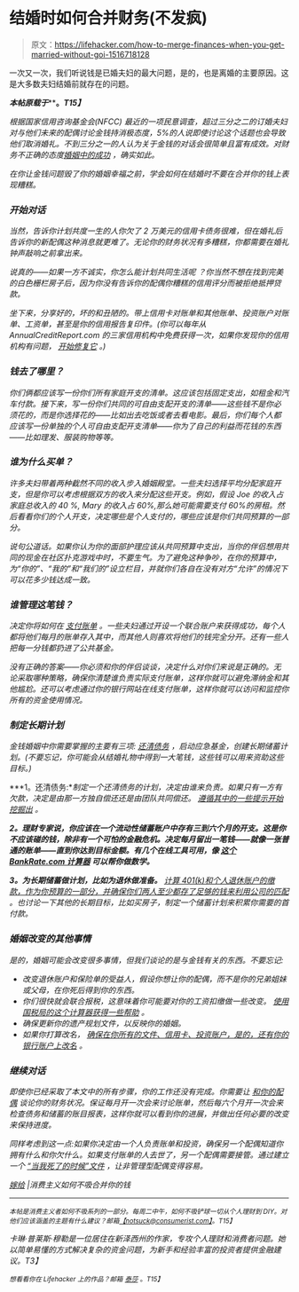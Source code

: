# 结婚时如何合并财务(不发疯)

> 原文：<https://lifehacker.com/how-to-merge-finances-when-you-get-married-without-goi-1516718128>

一次又一次，我们听说钱是已婚夫妇的最大问题，是的，也是离婚的主要原因。这是大多数夫妇结婚前就存在的问题。



***本帖原载于***[](http://consumerist.com/2014/02/04/how-to-not-suck-at-merging-your-money-when-you-marry/)****。*T15】***

*根据国家信用咨询基金会(NFCC) 最近的一项民意调查，超过三分之二的订婚夫妇对与他们未来的配偶讨论金钱持消极态度，5%的人说即使讨论这个话题也会导致他们取消婚礼。不到三分之一的人认为关于金钱的对话会很简单且富有成效。对财务不正确的态度[婚姻中的成功](https://lifehacker.com/relationship-advice-i-wish-id-heard-before-getting-div-480869291) ，确实如此。*

*在你让金钱问题毁了你的婚姻幸福之前，学会如何在结婚时不要在合并你的钱上表现糟糕。*

### ***开始对话***

*当然，告诉你计划共度一生的人你欠了 2 万美元的信用卡债务很难，但在婚礼后告诉你的新配偶这种消息就更难了。无论你的财务状况有多糟糕，你都需要在婚礼钟声敲响之前拿出来。*

*说真的——如果一方不诚实，你怎么能计划共同生活呢 ？你当然不想在找到完美的白色栅栏房子后，因为你没有告诉你的配偶你糟糕的信用评分而被拒绝抵押贷款。*

*坐下来，分享好的，坏的和丑陋的。带上信用卡对账单和其他账单、投资账户对账单、工资单，甚至是你的信用报告复印件。(你可以每年从 AnnualCreditReport.com 的三家信用机构中免费获得一次，如果你发现你的信用机构有问题， [开始修复它](http://consumerist.com/2013/12/03/how-to-not-suck-at-disputing-credit-report-errors/) 。)*

### *钱去了哪里？*

*你们俩都应该写一份你们所有家庭开支的清单。这应该包括固定支出，如租金和汽车付款。接下来，写一份你们共同的可自由支配开支的清单——这些钱不是你必须花的，而是你选择花的——比如出去吃饭或者去看电影。最后，你们每个人都应该写一份单独的个人可自由支配开支清单——你为了自己的利益而花钱的东西——比如理发、服装购物等等。*

### *谁为什么买单？*

*许多夫妇带着两种截然不同的收入步入婚姻殿堂。一些夫妇选择平均分配家庭开支，但是你可以考虑根据双方的收入来分配这些开支。例如，假设 Joe 的收入占家庭总收入的 40 %, Mary 的收入占 60%,那么她可能需要支付 60%的房租。然后看看你们的个人开支，决定哪些是个人支付的，哪些应该是你们共同预算的一部分。*

*说句公道话。如果你认为你的面部护理应该从共同预算中支出，当你的伴侣想用共同的现金在社区扑克游戏中时，不要生气。为了避免这种争吵，在你的预算中，为“你的”、“我的”和“我们的”设立栏目，并就你们各自在没有对方“允许”的情况下可以花多少钱达成一致。*

### *谁管理这笔钱？*

*决定你将如何在 [支付账单](https://lifehacker.com/five-best-personal-money-management-sites-5584273) 。一些夫妇通过开设一个联合账户来获得成功，每个人都将他们每月的账单存入其中，而其他人则喜欢将他们的钱完全分开。还有一些人把每一分钱都扔进了公共基金。*

*没有正确的答案——你必须和你的伴侣谈谈，决定什么对你们来说是正确的。无论采取哪种策略，确保你清楚谁负责实际支付账单，这样你就可以避免滞纳金和其他尴尬。还可以考虑通过你的银行网站在线支付账单，这样你就可以访问和监控你所有的资金使用情况。*

### ***制定长期计划***

*金钱婚姻中你需要掌握的主要有三项: [还清债务](https://lifehacker.com/how-to-pay-off-your-debt-using-the-stack-method-576070292) ，启动应急基金，创建长期储蓄计划。(不要忘记，你可能会从结婚礼物中得到一大笔钱，这些钱可以用来资助这些目标。)*

***1。还清债务:**制定一个还清债务的计划，决定由谁来负责。如果只有一方有欠款，决定是由那一方独自偿还还是由团队共同偿还。 [遵循其中的一些提示开始挖掘出](http://consumerist.com/2013/10/15/how-to-not-suck-at-getting-out-of-debt/) 。*

***2。理财专家说，你应该在一个流动性储蓄账户中存有三到六个月的开支。这是你不应该碰的钱，除非有一个可怕的金融危机。决定每月留出一笔钱——就像一张普通的账单——直到你达到目标金额。有几个在线工具可用，像 [这个 BankRate.com 计算器](http://www.bankrate.com/calculators/savings/emergency-savings-calculator-tool.aspx) 可以帮你做数学。***

***3。为长期储蓄做计划，比如为退休做准备。** [计算 401(k)和个人退休账户的缴款，作为你预算的一部分，并确保你们两人至少都存了足够的钱来利用公司的匹配](http://consumerist.com/2013/10/29/how-to-not-suck-at-picking-a-retirement-plan/) 。也讨论一下其他的长期目标，比如买房子，制定一个储蓄计划来积累你需要的首付款。*

### ***婚姻改变的其他事情***

*是的，婚姻可能会改变很多事情，但我们谈论的是与金钱有关的东西。不要忘记:*

*   *改变退休账户和保险单的受益人，假设你想让你的配偶，而不是你的兄弟姐妹或父母，在你死后得到你的东西。*
*   *你们很快就会联合报税，这意味着你可能要对你的工资扣缴做一些改变。 [使用国税局的这个计算器获得一些帮助](http://www.irs.gov/Individuals/IRS-Withholding-Calculator) 。*
*   *确保更新你的遗产规划文件，以反映你的婚姻。*
*   *如果你打算改名， [确保在你所有的文件、信用卡、投资账户，是的，还有你的银行账户上改名](http://consumerist.com/2012/01/03/bank-of-america-wont-let-new-bride-deposit-wedding-gift-checks-because-she-didnt-change-her-last-nam/) 。*

### ***继续对话***

*即使你已经采取了本文中的所有步骤，你的工作还没有完成。你需要让 [和你的配偶](https://lifehacker.com/communicate-better-with-your-significant-other-with-the-1489145411) 谈论你的财务状况。保证每月开一次会来讨论账单，然后每六个月开一次会来检查债务和储蓄的账目报表，这样你就可以看到你的进展，并做出任何必要的改变来保持进度。*

*同样考虑到这一点:如果你决定由一个人负责账单和投资，确保另一个配偶知道你拥有什么和你欠什么。如果支付账单的人去世了，另一个配偶需要接管。通过建立一个 [“当我死了的时候”文件](http://noyescapital.com/Newsletters/documents/10thingstostashwithorganizer.pdf) ，让非管理型配偶变得容易。*

*[嫁给](http://consumerist.com/2014/02/04/how-to-not-suck-at-merging-your-money-when-you-marry/) |消费主义如何不吸合并你的钱*

* * *

*<small>*本帖是消费主义者如何不吸系列的一部分。每周二中午，如何不吸铲球一切从个人理财到 DIY。对他们应该涵盖的主题有什么建议？邮箱*</small>[<small>*【notsuck@consumerist.com】*</small>](https://mail.google.com/mail/?view=cm&fs=1&tf=1&to=notsuck@consumerist.com)<small>*。*T15】</small>*

*卡琳·普莱斯·穆勒是一位居住在新泽西州的作家，专攻个人理财和消费者问题。她以简单易懂的方式解决复杂的资金问题，为新手和经验丰富的投资者提供金融建议。T3】*

*<small>*想看看你在 Lifehacker 上的作品？邮箱*</small> [<small>*泰莎*</small>](https://mail.google.com/mail/?view=cm&fs=1&tf=1&to=tessa@lifehacker.com) <small>*。*T15】</small>*